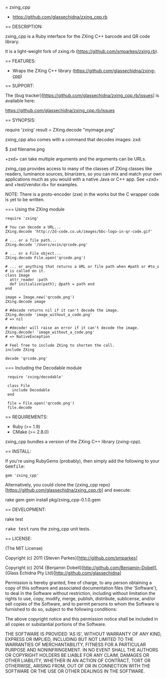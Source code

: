 = zxing_cpp

* https://github.com/glassechidna/zxing_cpp.rb

== DESCRIPTION:

zxing_cpp is a Ruby interface for the ZXing C++ barcode and QR code library.

It is a light-weight fork of zxing.rb (https://github.com/smparkes/zxing.rb).

== FEATURES:

* Wraps the ZXing C++ library (https://github.com/glassechidna/zxing-cpp)

== SUPPORT:

The {bug tracker}[https://github.com/glassechidna/zxing_cpp.rb/issues] is available here:

   https://github.com/glassechidna/zxing_cpp.rb/issues

== SYNOPSIS:

  require 'zxing'
  result = ZXing.decode "myimage.png"

zxing_cpp also comes with a command that decodes images: zxd:

  $ zxd filename.png
  <decoded contents>

+zxd+ can take multiple arguments and the arguments can be URLs.

zxing_cpp provides access to many of the classes of ZXing classes like
readers, luminance sources, binarizers, so you can mix and match your
own applications much as you would with a native Java or C++ app. See
+zxd+ and +test/vendor.rb+ for examples.

NOTE: There is a proto-encoder (zxe) in the works but the C wrapper code
is yet to be written.

=== Using the ZXing module

    require 'zxing'

    # You can decode a URL...
    ZXing.decode 'http://2d-code.co.uk/images/bbc-logo-in-qr-code.gif'

    # ... or a file path...
    ZXing.decode '/Users/ecin/qrcode.png'

    # ... or a File object...
    ZXing.decode File.open('qrcode.png')

    # ... or anything that returns a URL or file path when #path or #to_s 
    # is called on it.
    class Image
      attr_reader :path
      def initialize(path); @path = path end
    end

    image = Image.new('qrcode.png')
    ZXing.decode image
      
    # #decode returns nil if it can't decode the image.
    ZXing.decode 'image_without_a_code.png'
    # => nil

    # #decode! will raise an error if it can't decode the image.
    ZXing.decode! 'image_without_a_code.png'
    # => NativeException

    # Feel free to include ZXing to shorten the call.
    include ZXing

    decode 'qrcode.png'

=== Including the Decodable module

     require 'zxing/decodable'

     class File
       include Decodable
     end

     file = File.open('qrcode.png')
     file.decode

== REQUIREMENTS:

* Ruby (>= 1.9)
* CMake (>= 2.8.0)

zxing_cpp bundles a version of the ZXing C++ library (zxing-cpp).

== INSTALL:

If you're using RubyGems (probably), then simply add the following to your <tt>Gemfile</tt>:

    gem 'zxing_cpp'

Alternatively, you could clone the {zxing_cpp repo}[https://github.com/glassechidna/zxing_cpp.rb] and execute:

  rake gem
  gem install pkg/zxing_cpp-0.1.0.gem

== DEVELOPMENT:

  rake test

<tt>rake test</tt> runs the zxing_cpp unit tests.

== LICENSE:

(The MIT License)

Copyright (c) 2011 {Steven Parkes}[http://github.com/smparkes]

Copyright (c) 2014 {Benjamin Dobell}[http://github.com/Benjamin-Dobell], {Glass Echidna Pty Ltd}[http://github.com/glassechidna]

Permission is hereby granted, free of charge, to any person obtaining
a copy of this software and associated documentation files (the
'Software'), to deal in the Software without restriction, including
without limitation the rights to use, copy, modify, merge, publish,
distribute, sublicense, and/or sell copies of the Software, and to
permit persons to whom the Software is furnished to do so, subject to
the following conditions:

The above copyright notice and this permission notice shall be
included in all copies or substantial portions of the Software.

THE SOFTWARE IS PROVIDED 'AS IS', WITHOUT WARRANTY OF ANY KIND,
EXPRESS OR IMPLIED, INCLUDING BUT NOT LIMITED TO THE WARRANTIES OF
MERCHANTABILITY, FITNESS FOR A PARTICULAR PURPOSE AND NONINFRINGEMENT.
IN NO EVENT SHALL THE AUTHORS OR COPYRIGHT HOLDERS BE LIABLE FOR ANY
CLAIM, DAMAGES OR OTHER LIABILITY, WHETHER IN AN ACTION OF CONTRACT,
TORT OR OTHERWISE, ARISING FROM, OUT OF OR IN CONNECTION WITH THE
SOFTWARE OR THE USE OR OTHER DEALINGS IN THE SOFTWARE.
